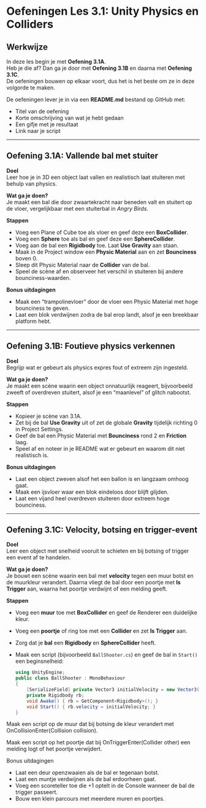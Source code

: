 # Oefeningen Les 3.1: Unity Physics en Colliders  

## Werkwijze  
In deze les begin je met **Oefening 3.1A**.  
Heb je die af? Dan ga je door met **Oefening 3.1B** en daarna met **Oefening 3.1C**.  
De oefeningen bouwen op elkaar voort, dus het is het beste om ze in deze volgorde te maken.  

De oefeningen lever je in via een **README.md** bestand op GitHub met:  
- Titel van de oefening  
- Korte omschrijving van wat je hebt gedaan  
- Een gifje met je resultaat  
- Link naar je script  

---

## Oefening 3.1A: Vallende bal met stuiter  

**Doel**  
Leer hoe je in 3D een object laat vallen en realistisch laat stuiteren met behulp van physics.  

**Wat ga je doen?**  
Je maakt een bal die door zwaartekracht naar beneden valt en stuitert op de vloer, vergelijkbaar met een stuiterbal in *Angry Birds*.  

**Stappen**  
- Voeg een Plane of Cube toe als vloer en geef deze een **BoxCollider**.  
- Voeg een **Sphere** toe als bal en geef deze een **SphereCollider**.  
- Voeg aan de bal een **Rigidbody** toe. Laat **Use Gravity** aan staan.  
- Maak in de Project window een **Physic Material** aan en zet **Bounciness** boven 0.  
- Sleep dit Physic Material naar de **Collider** van de bal.  
- Speel de scène af en observeer het verschil in stuiteren bij andere bounciness-waarden.  

**Bonus uitdagingen**  
- Maak een “trampolinevloer” door de vloer een Physic Material met hoge bounciness te geven.  
- Laat een blok verdwijnen zodra de bal erop landt, alsof je een breekbaar platform hebt.  

---

## Oefening 3.1B: Foutieve physics verkennen  

**Doel**  
Begrijp wat er gebeurt als physics expres fout of extreem zijn ingesteld.  

**Wat ga je doen?**  
Je maakt een scène waarin een object onnatuurlijk reageert, bijvoorbeeld zweeft of overdreven stuitert, alsof je een “maanlevel” of glitch nabootst.  

**Stappen**  
- Kopieer je scène van 3.1A.  
- Zet bij de bal **Use Gravity** uit of zet de globale **Gravity** tijdelijk richting 0 in Project Settings.  
- Geef de bal een Physic Material met **Bounciness** rond 2 en **Friction** laag.  
- Speel af en noteer in je README wat er gebeurt en waarom dit niet realistisch is.  

**Bonus uitdagingen**  
- Laat een object zweven alsof het een ballon is en langzaam omhoog gaat.  
- Maak een ijsvloer waar een blok eindeloos door blijft glijden.  
- Laat een vijand heel overdreven stuiteren door extreem hoge bounciness.  

---

## Oefening 3.1C: Velocity, botsing en trigger-event  

**Doel**  
Leer een object met snelheid vooruit te schieten en bij botsing of trigger een event af te handelen.  

**Wat ga je doen?**  
Je bouwt een scène waarin een bal met **velocity** tegen een muur botst en de muurkleur verandert. Daarna vliegt de bal door een poortje met **Is Trigger** aan, waarna het poortje verdwijnt of een melding geeft.  

**Stappen**  
- Voeg een **muur** toe met **BoxCollider** en geef de Renderer een duidelijke kleur.  
- Voeg een **poortje** of ring toe met een **Collider** en zet **Is Trigger** aan.  
- Zorg dat je **bal** een **Rigidbody** en **SphereCollider** heeft.  
- Maak een script (bijvoorbeeld `BallShooter.cs`) en geef de bal in `Start()` een beginsnelheid:  

  ```csharp
  using UnityEngine;
  public class BallShooter : MonoBehaviour
  {
      [SerializeField] private Vector3 initialVelocity = new Vector3(8f, 0f, 0f);
      private Rigidbody rb;
      void Awake() { rb = GetComponent<Rigidbody>(); }
      void Start() { rb.velocity = initialVelocity; }
  }
Maak een script op de muur dat bij botsing de kleur verandert met OnCollisionEnter(Collision collision).

Maak een script op het poortje dat bij OnTriggerEnter(Collider other) een melding logt of het poortje verwijdert.

Bonus uitdagingen
- Laat een deur openzwaaien als de bal er tegenaan botst.
- Laat een muntje verdwijnen als de bal erdoorheen gaat.
- Voeg een scoreteller toe die +1 optelt in de Console wanneer de bal de trigger passeert.
- Bouw een klein parcours met meerdere muren en poortjes.
